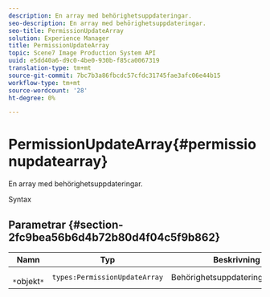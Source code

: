 ```yaml
---
description: En array med behörighetsuppdateringar.
seo-description: En array med behörighetsuppdateringar.
seo-title: PermissionUpdateArray
solution: Experience Manager
title: PermissionUpdateArray
topic: Scene7 Image Production System API
uuid: e5dd40a6-d9c0-4be0-930b-f85ca0067319
translation-type: tm+mt
source-git-commit: 7bc7b3a86fbcdc57cfdc31745fae3afc06e44b15
workflow-type: tm+mt
source-wordcount: '28'
ht-degree: 0%

---
```



# PermissionUpdateArray{#permissionupdatearray}

En array med behörighetsuppdateringar.

Syntax

## Parametrar {#section-2fc9bea56b6d4b72b80d4f04c5f9b862}

| Namn | Typ | Beskrivning |
|---|---|---|
| ` *`objekt`*` | `types:PermissionUpdateArray` | Behörighetsuppdateringsmatrisen. |

